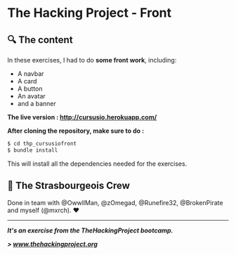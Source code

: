 # The Hacking Project - Front


## :mag: The content
In these exercises, I had to do **some front work**, including:
* A navbar
* A card
* A button
* An avatar
* and a banner


**The live version : http://cursusio.herokuapp.com/**

**After cloning the repository, make sure to do :**
```sh
$ cd thp_cursusiofront
$ bundle install
```

This will install all the dependencies needed for the exercises.

## :european_post_office: The Strasbourgeois Crew
Done in team with @OwwllMan, @zOmegad, @Runefire32, @BrokenPirate and myself (@mxrch). :heart:

<hr>

***It's an exercise from the TheHackingProject bootcamp.***

***> www.thehackingproject.org***
